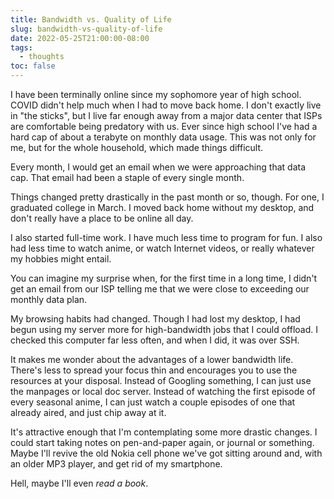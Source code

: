 ```yaml
---
title: Bandwidth vs. Quality of Life
slug: bandwidth-vs-quality-of-life
date: 2022-05-25T21:00:00-08:00
tags:
  - thoughts
toc: false
---
```


I have been terminally online since my sophomore year of high school. COVID didn't help much when I had to move back home. I don't exactly live in "the sticks", but I live far enough away from a major data center that ISPs are comfortable being predatory with us. Ever since high school I've had a hard cap of about a terabyte on monthly data usage. This was not only for me, but for the whole household, which made things difficult.

Every month, I would get an email when we were approaching that data cap. That email had been a staple of every single month.

Things changed pretty drastically in the past month or so, though. For one, I graduated college in March. I moved back home without my desktop, and don't really have a place to be online all day.

I also started full-time work. I have much less time to program for fun. I also had less time to watch anime, or watch Internet videos, or really whatever my hobbies might entail.

You can imagine my surprise when, for the first time in a long time, I didn't get an email from our ISP telling me that we were close to exceeding our monthly data plan.

My browsing habits had changed. Though I had lost my desktop, I had begun using my server more for high-bandwidth jobs that I could offload. I checked this computer far less often, and when I did, it was over SSH.

It makes me wonder about the advantages of a lower bandwidth life. There's less to spread your focus thin and encourages you to use the resources at your disposal. Instead of Googling something, I can just use the manpages or local doc server. Instead of watching the first episode of every seasonal anime, I can just watch a couple episodes of one that already aired, and just chip away at it.

It's attractive enough that I'm contemplating some more drastic changes. I could start taking notes on pen-and-paper again, or journal or something. Maybe I'll revive the old Nokia cell phone we've got sitting around and, with an older MP3 player, and get rid of my smartphone.

Hell, maybe I'll even *read a book*.
